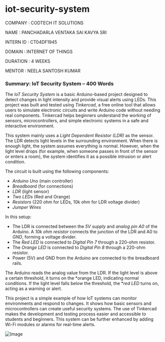 # iot-security-system

COMPANY : CODTECH IT SOLUTIONS

NAME : PANCHADARLA VENTAKA SAI KAVYA SRI

INTERN ID : CT04DF1945

DOMAIN : INTERNET OF THINGS

DURATION : 4 WEEKS

MENTOR : NEELA SANTOSH KUMAR

### Summary: IoT Security System – 400 Words

The *IoT Security System* is a basic Arduino-based project designed to detect changes in light intensity and provide visual alerts using LEDs. This project was built and tested using *Tinkercad*, a free online tool that allows users to simulate electronic circuits and write Arduino code without needing real components. Tinkercad helps beginners understand the working of sensors, microcontrollers, and simple electronic systems in a safe and interactive environment.

This system mainly uses a *Light Dependent Resistor (LDR)* as the sensor. The LDR detects light levels in the surrounding environment. When there is enough light, the system assumes everything is normal. However, when the light level drops (for example, when someone passes in front of the sensor or enters a room), the system identifies it as a possible intrusion or alert condition.

The circuit is built using the following components:

* *Arduino Uno* (main controller)
* *Breadboard* (for connections)
* *LDR* (light sensor)
* *Two LEDs* (Red and Orange)
* *Resistors* (220 ohm for LEDs, 10k ohm for LDR voltage divider)
* *Jumper Wires*

In this setup:

* The LDR is connected between the *5V supply* and *analog pin A0* of the Arduino. A *10k ohm resistor* connects the junction of the LDR and A0 to *GND*, forming a voltage divider.
* The *Red LED* is connected to *Digital Pin 7* through a 220-ohm resistor.
* The *Orange LED* is connected to *Digital Pin 8* through a 220-ohm resistor.
* Power (5V) and GND from the Arduino are connected to the breadboard rails.

The Arduino reads the analog value from the LDR. If the light level is above a certain threshold, it turns on the *orange LED, indicating normal conditions. If the light level falls below the threshold, the **red LED* turns on, acting as a warning or alert.

This project is a simple example of how IoT systems can monitor environments and respond to changes. It shows how basic sensors and microcontrollers can create useful security systems. The use of Tinkercad makes the development and testing process easier and accessible to students and beginners. This system can be further enhanced by adding Wi-Fi modules or alarms for real-time alerts.

![Image](https://github.com/user-attachments/assets/eb47cbfd-e1ad-425c-93d0-1cb4216999ac)
